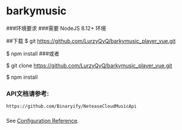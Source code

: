 # barkymusic

###环境要求
###需要 NodeJS 8.12+ 环境

##下载
$ git https://github.com/LurzyQyQ/barkymusic_player_vue.git

$ npm install
###或者

$ git clone https://github.com/LurzyQyQ/barkymusic_player_vue.git

$ npm install

### API文档请参考:
```
https://github.com/Binaryify/NeteaseCloudMusicApi
```

### 
See [Configuration Reference](https://cli.vuejs.org/config/).



